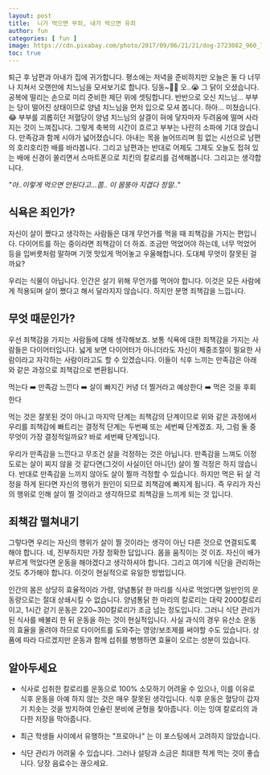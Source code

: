 ```yaml
---
layout: post
title:  니가 먹으면 무죄, 내가 먹으면 유죄 
author: fun
categories: [ fun ]
image: https://cdn.pixabay.com/photo/2017/09/06/21/21/dog-2723082_960_720.jpg
toc: true
---
```


퇴근 후 남편과 아내가 집에 귀가합니다. 평소에는 저녁을 준비하지만 오늘은 둘 다 너무나 지쳐서 오랜만에 치느님을 모셔보기로 합니다. 딩동~🎵🎶 오..😭 그 닭이 오셨습니다. 공복에 떨리는 손으로 미리 준비한 제단 위에 셋팅합니다. 반반으로 오신 치느님... 부부는 당이 떨어진 상태이므로 양념 치느님을 먼저 입으로 모셔 봅니다. 하아... 미쳤습니다.😂 부부를 괴롭히던 저혈당이 양념 치느님의 살결이 혀에 닿자마자 두려움에 떨며 사라지는 것이 느껴집니다. 그렇게 축복의 시간이 흐르고 부부는 나란히 소파에 기대 앉습니다. 만족감과 함께 시야가 넓어졌습니다. 아내는 목을 늘어뜨리며 힘 없는 시선으로 남편의 호리호리한 배를 바라봅니다. 그리고 남편과는 반대로 어제도 그제도 오늘도 접혀 있는 배에 신경이 쏠리면서 스마트폰으로 치킨의 칼로리를 검색해봅니다. 그리고는 생각합니다.

<cite class="center">"아..이렇게 먹으면 안된다고...쫌.. 이 몸뚱아 지겹다 정말.."</cite>

##  식욕은 죄인가?

자신이 살이 쪘다고 생각하는 사람들은 대개 무언가를 먹을 때 죄책감을 가지는 편입니다. 다이어트를 하는 중이라면 죄책감이 더 하죠. 조금만 먹었어야 하는데, 너무 먹었어 등을 입버릇처럼 말하며 기껏 맛있게 먹어놓고 우울해합니다. 도대체 무엇이 잘못된 걸까요? 

우리는 식물이 아닙니다. 인간은 살기 위해 무언가를 먹어야 합니다. 이것은 모든 사람에게 적용되며 살이 쪘다고 해서 달라지지 않습니다. 하지만 분명 죄책감을 느낍니다.

##  무엇 때문인가?

우선 죄책감을 가지는 사람들에 대해 생각해보죠. 보통 식욕에 대한 죄책감을 가지는 사람들은 다이어터입니다. 넓게 보면 다이어터가 아니더라도 자신이 체중조절이 필요한 사람이라고 자각하는 사람이라고도 할 수 있겠습니다. 이들이 식후 느끼는 만족감은 아래와 같은 과정으로 죄책감으로 변환됩니다.

<p class="center">먹는다 ➡️ 만족감 느낀다 ➡️ 살이 빠지긴 커녕 더 찔거라고 예상한다 ➡️ 먹은 것을 후회한다 </p>

먹는 것은 잘못된 것이 아니고 마지막 단계는 죄책감의 단계이므로 위와 같은 과정에서 우리를 죄책감에 빠트리는 결정적 단계는 두번째 또는 세번째 단계겠죠.
자, 그럼 둘 중 무엇이 가장 결정적일까요? 바로 세번째 단계입니다. 

우리가 만족감을 느낀다고 무조건 살을 걱정하는 것은 아닙니다. 만족감을 느껴도 이정도로는 살이 찌지 않을 것 같다면(그것이 사실이던 아니던) 살이 찔 걱정은 하지 않습니다. 반대로 만족감을 느끼지 않아도 살이 찔까 걱정할 수 있습니다. 하지만 먹은 뒤 살 걱정을 하게 된다면 자신의 행위가 원인이 되므로 죄책감에 빠지게 됩니다. 즉 우리가 자신의 행위로 인해 살이 찔 것이라고 생각하므로 죄책감을 느끼게 되는 것 입니다.

##  죄책감 떨쳐내기

그렇다면 우리는 자신의 행위가 살이 찔 것이라는 생각이 아닌 다른 것으로 연결되도록 해야 합니다. 네, 진부하지만 가장 정확한 답입니다. 몸을 움직이는 것 이죠. 자신이 배가 부르게 먹었다면 운동을 해야겠다고 생각하셔야 합니다. 그리고 여기에 식단을 관리하는 것도 추가해야 합니다. 이것이 현실적으로 유일한 방법입니다. 

인간의 몸은 상당히 효율적이라 가령, 양념통닭 한 마리를 식사로 먹었다면 일반인의 운동량으로는 절대 상쇄시킬 수 없습니다. 양념통닭 한 마리의 칼로리는 대략 2000칼로리이고, 1시간 걷기 운동은 220~300칼로리가 조금 넘는 정도입니다. 그러니 식단 관리가 된 식사를 배불리 한 뒤 운동을 하는 것이 현실적입니다. 사실 과식의 경우 유산소 운동의 효율을 올려야 하므로 다이어트를 도와주는 영양/보조제를 써야할 수도 있습니다. 상품에 따라 다르겠지만 운동과 함께 섭취를 병행하면 효율이 오르는 성분이 있습니다.

##  알아두세요

-   식사로 섭취한 칼로리를 운동으로 100% 소모하기 어려울 수 있으나, 이를 이유로 식후 운동을 아예 하지 않는 것은 매우 잘못된 생각입니다. 식후 운동은 혈당이 갑자기 치솟는 것을 방지하여 인슐린 분비에 균형을 찾아줍니다. 이는 잉여 칼로리의 과다한 저장을 막아줍니다. 

-   최근 학생들 사이에서 유행하는 "프로아나" 는 이 포스팅에서 고려하지 않았습니다.

-   식단 관리가 어려울 수 있습니다. 그러나 설탕과 소금은 최대한 적게 먹는 것이 좋습니다. 당장 음료수는 끊으세요.
